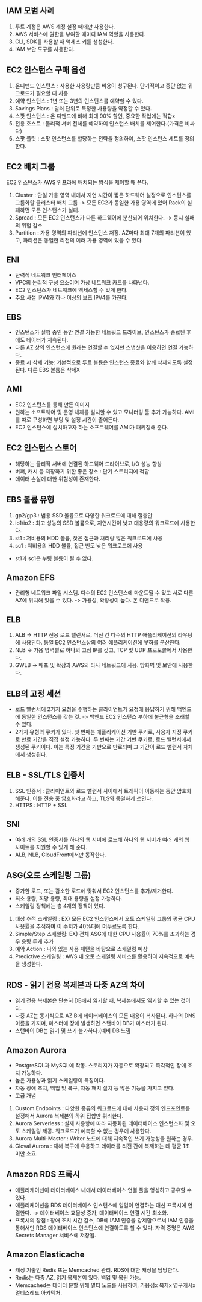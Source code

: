 ## IAM 모범 사례

1. 루트 계정은 AWS 계정 설정 때에만 사용한다.
2. AWS 서비스에 권한을 부여할 때마다 IAM 역할을 사용한다.
3. CLI, SDK를 사용할 때 액세스 키를 생성한다.
4. IAM 보안 도구를 사용한다.

## EC2 인스턴스 구매 옵션
1. 온디맨드 인스턴스 : 사용한 사용량만큼 비용이 청구된다. 단기적이고 중단 없는 워크로드가 필요할 때 사용
2. 예약 인스턴스 : 1년 또는 3년의 인스턴스를 예약할 수 있다.
3. Savings Plans : 달러 단위로 특정한 사용량을 약정할 수 있다.
4. 스팟 인스턴스 : 온 디맨드에 비해 최대 90% 할인, 중요한 작업에는 적합x
5. 전용 호스트 : 물리적 서버 전체를 예약하여 인스턴스 배치를 제어한다.(가격은 비싸다)
6. 스팟 플릿 : 스팟 인스턴스를 할당하는 전략을 정의하여, 스팟 인스턴스 세트를 정의한다.

## EC2 배치 그룹
EC2 인스턴스가 AWS 인프라에 배치되는 방식을 제어할 때 쓴다.
1. Cluster : 단일 가용 영역 내에서 지연 시간이 짧은 하드웨어 설정으로 인스턴스를 그룹화할 클러스터 배치 그룹
-> 모든 EC2가 동일한 가용 영역에 있어 Rack이 실패하면 모든 인스턴스가 실패.
2. Spread : 모든 EC2 인스턴스가 다른 하드웨어에 분산되어 위치한다. -> 동시 실패의 위험 감소
3. Partition : 가용 영역의 파티션에 인스턴스 저장. AZ마다 최대 7개의 파티션이 있고, 파티션은 동일한 리전의 여러 가용 영역에 있을 수 있다.

## ENI 

- 탄력적 네트워크 인터페이스
- VPC의 논리적 구성 요소이며 가상 네트워크 카드를 나타낸다.
- EC2 인스턴스가 네트워크에 액세스할 수 있게 한다.
- 주요 사설 IPV4와 하나 이상의 보조 IPV4를 가진다.

## EBS

- 인스턴스가 실행 중인 동안 연결 가능한 네트워크 드라이브, 인스턴스가 종료된 후에도 데이터가 지속된다.
- 다른 AZ 상의 인스턴스에 원래는 연결할 수 없지만 스냅샷을 이용하면 연결 가능하다.
- 종료 시 삭제 기능: 기본적으로 루트 볼륨은 인스턴스 종료와 함께 삭제되도록 설정된다.
다른 EBS 볼륨은 삭제X

## AMI

- EC2 인스턴스를 통해 만든 이미지
- 원하는 소프트웨어 및 운영 체제를 설치할 수 있고 모니터링 툴 추가 가능하다. AMI를 따로 구성하면 부팅 및 설정 시간이 줄어든다.
- EC2 인스턴스에 설치하고자 하는 소프트웨어를 AMI가 패키징해 준다.

## EC2 인스턴스 스토어

- 해당하는 물리적 서버에 연결된 하드웨어 드라이브로, I/O 성능 향상
- 버퍼, 캐시 등 저장하기 위한 좋은 장소 : 단기 스토리지에 적합
- 데이터 손실에 대한 위험성이 존재한다.

## EBS 볼륨 유형
1. gp2/gp3 : 범용 SSD 볼륨으로 다양한 워크로드에 대해 절충안
2. io1/io2 : 최고 성능의 SSD 볼륨으로, 지연시간이 낮고 대용량의 워크로드에 사용한다.
3. st1 : 저비용의 HDD 볼륨, 잦은 접근과 처리량 많은 워크로드에 사용
4. sc1 : 저비용의 HDD 볼륨, 접근 빈도 낮은 워크로드에 사용 
- st1과 sc1은 부팅 볼륨이 될 수 없다.

## Amazon EFS

- 관리형 네트워크 파일 시스템. 다수의 EC2 인스턴스에 마운트될 수 있고 서로 다른 AZ에 
위치해 있을 수 있다. -> 가용성, 확장성이 높다. 온 디맨드로 작용.

## ELB
1. ALB -> HTTP 전용 로드 밸런서로, 머신 간 다수의 HTTP 애플리케이션의 라우팅에 사용된다.
동일 EC2 인스턴스상의 여러 애플리케이션에 부하를 분산한다.
2. NLB -> 가용 영역별로 하나의 고정 IP를 갖고, TCP 및 UDP 프로토콜에서 사용한다.
3. GWLB -> 배포 및 확장과 AWS의 타사 네트워크에 사용. 방화벽 및 보안에 사용한다.

## ELB의 고정 세션
- 로드 밸런서에 2가지 요청을 수행하는 클라이언트가 요청에 응답하기 위해 백엔드에 동일한 인스턴스를 갖는 것.
-> 백엔드 EC2 인스턴스 부하에 불균형을 초래할 수 있다.
- 2가지 유형의 쿠키가 있다. 첫 번째는 애플리케이션 기반 쿠키로, 사용자 지정 쿠키로 만료 기간을 직접 설정 가능하다.
두 번째는 기간 기반 쿠키로, 로드 밸런서에서 생성된 쿠키이다. 이는 특정 기간을 기반으로 만료되며 그 기간이 로드 밸런서 자체에서 생성된다.

## ELB - SSL/TLS 인증서
1. SSL 인증서 : 클라이언트와 로드 밸런서 사이에서 트래픽이 이동하는 동안 암호화해준다. 이를 전송 중 암호화라고 하고, TLS와 동일하게 쓰인다.
2. HTTPS : HTTP + SSL

## SNI
- 여러 개의 SSL 인증서를 하나의 웹 서버에 로드해 하나의 웹 서버가 여러 개의 웹 사이트를 지원할 수 있게 해 준다.
- ALB, NLB, CloudFront에서만 동작한다.

## ASG(오토 스케일링 그룹)
- 증가한 로드, 또는 감소한 로드에 맞춰서 EC2 인스턴스를 추가/제거한다.
- 최소 용량, 희망 용량, 최대 용량을 설정 가능하다.
- 스케일링 정책에는 총 4개의 정책이 있다.
1. 대상 추적 스케일링 : EX) 모든 EC2 인스턴스에서 오토 스케일링 그룹의 평균 CPU
사용률을 추적하여 이 수치가 40%대에 머무르도록 한다.
2. Simple/Step 스케일링: EX) 전체 ASG에 대한 CPU 사용률이 70%를 초과하는 경우 용량 두개 추가
3. 예약 Action : 나와 있는 사용 패턴을 바탕으로 스케일링 예상
4. Predictive 스케일링 : AWS 내 오토 스케일링 서비스를 활용하여 지속적으로 예측을 생성한다.

## RDS - 읽기 전용 복제본과 다중 AZ의 차이
- 읽기 전용 복제본은 단순히 DB에서 읽기할 때, 복제본에서도 읽기할 수 있는 것이다.
- 다중 AZ는 동기식으로 AZ B에 데이터베이스의 모든 내용이 복사된다. 하나의 DNS 이름을 가지며,
마스터에 장애 발생하면 스탠바이 DB가 마스터가 된다.
- 스탠바이 DB는 읽기 및 쓰기 불가하다.(예비 DB 느낌

## Amazon Aurora
- PostgreSQL과 MySQL에 작동. 스토리지가 자동으로 확장되고 즉각적인 장애 조치 가능하다.
- 높은 가용성과 읽기 스케일링이 특징이다.
- 자동 장애 조치, 백업 및 복구, 자동 패치 설치 등 많은 기능을 가지고 있다.
- 고급 개념
1. Custom Endpoints : 다양한 종류의 워크로드에 대해 사용자 정의 엔드포인트를 설정해서
Aurora 복제본의 하위 집합만 쿼리한다.
2. Aurora Serverless : 실제 사용향에 따라 자동화된 데이터베이스 인스턴스화 및 오토 스케일링 제공.
워크로드가 예측할 수 없는 경우에 사용한다.
3. Aurora Multi-Master : Writer 노드에 대해 지속적인 쓰기 가능성을 원하는 경우.
4. Gloval Aurora : 재해 복구에 유용하고 데이터를 리전 간에 복제하는 데 평균 1초 미만 소요.

## Amazon RDS 프록시
- 애플리케이션이 데이터베이스 내에서 데이터베이스 연결 풀을 형성하고 공유할 수 있다.
- 애플리케이션을 RDS 데이터베이스 인스턴스에 일일이 연결하는 대신 프록시에 연결한다.
-> 데이터베이스 효율성 증가, 데이터베이스 연결 시간 최소화.
- 프록시의 장점 : 장애 조치 시간 감소, DB에 IAM 인증을 강제함으로써 IAM 인증을 통해서만
RDS 데이터베이스 인스턴스에 연결하도록 할 수 있다. 자격 증명은 AWS Secrets Manager 서비스에 저장됨.

## Amazon Elasticache
- 캐싱 기술인 Redis 또는 Memcached 관리. RDS에 대한 캐싱을 담당한다.
- Redis는 다중 AZ, 읽기 복제본이 있다. 백업 및 복원 가능.
- Memcached는 데이터 분할 위해 멀티 노드를 사용하여, 가용성x 복제x 영구캐시x 멀티스레드 아키텍처.


